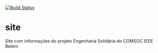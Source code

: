 [![Build Status](https://api.travis-ci.org/engsol-ieee/site.svg?branch=master)](https://travis-ci.org/engsol-ieee/site)
# site
Site com informações do projeto Engenharia Solidária do COMSOC IEEE Belém
